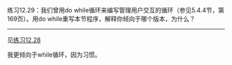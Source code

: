 练习12.29：我们曾用do while循环来编写管理用户交互的循环（参见5.4.4节，第169页）。用do while重写本节程序，解释你倾向于哪个版本，为什么？

---

见[练习12.28](./exercise_12_28.cpp)

我更倾向于while循环，因为习惯。
